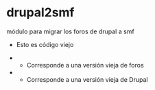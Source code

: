 # drupal2smf
módulo para migrar los foros de drupal a smf

* Esto es código viejo

* * Corresponde a una versión vieja de foros

* * Corresponde a una versión vieja de Drupal
